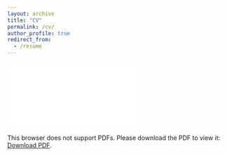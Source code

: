 ```yaml
---
layout: archive
title: "CV"
permalink: /cv/
author_profile: true
redirect_from:
  - /resume
---
```


<object data=(../SFOLSON_CV.pdf) type="application/pdf" width="700px" height="700px">
    <embed src=(../SFOLSON_CV.pdf)>
        <p>This browser does not support PDFs. Please download the PDF to view it: <a href=(../SFOLSON_CV.pdf)>Download PDF</a>.</p>
    </embed>
</object>
